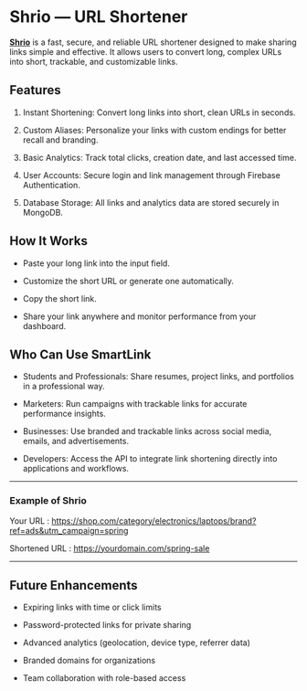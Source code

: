 # Shrio — URL Shortener

**[Shrio](www.google.com)** is a fast, secure, and reliable URL shortener designed to make sharing links simple and effective. It allows users to convert long, complex URLs into short, trackable, and customizable links.

## Features

1.  Instant Shortening: Convert long links into short, clean URLs in seconds.

2. Custom Aliases: Personalize your links with custom endings for better recall and branding.

3. Basic Analytics: Track total clicks, creation date, and last accessed time.

4. User Accounts: Secure login and link management through Firebase Authentication.

5. Database Storage: All links and analytics data are stored securely in MongoDB.

## How It Works

- Paste your long link into the input field.

- Customize the short URL or generate one automatically.

- Copy the short link.

- Share your link anywhere and monitor performance from your dashboard.

## Who Can Use SmartLink

- Students and Professionals: Share resumes, project links, and portfolios in a professional way.

- Marketers: Run campaigns with trackable links for accurate performance insights.

- Businesses: Use branded and trackable links across social media, emails, and advertisements.

- Developers: Access the API to integrate link shortening directly into applications and workflows.

---

### Example of Shrio

Your URL :
https://shop.com/category/electronics/laptops/brand?ref=ads&utm_campaign=spring

Shortened URL :
https://yourdomain.com/spring-sale

---

## Future Enhancements

- Expiring links with time or click limits

- Password-protected links for private sharing

- Advanced analytics (geolocation, device type, referrer data)

- Branded domains for organizations

- Team collaboration with role-based access